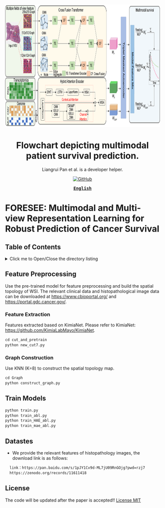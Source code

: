 


<div align="center">
  <a href="(https://github.com/panliangrui/FORESEE/blob/main/frame.png)">
    <img src="https://github.com/panliangrui/FORESEE/blob/main/frame.png" width="900" height="400" />
  </a>

  <h1>Flowchart depicting multimodal patient survival prediction.</h1>

  <p>
  Liangrui Pan et al. is a developer helper.
  </p>

  <p>
    <a href="https://github.com/misitebao/yakia/blob/main/LICENSE">
      <img alt="GitHub" src="https://img.shields.io/github/license/misitebao/yakia"/>
    </a>
  </p>

  <!-- <p>
    <a href="#">Installation</a> | 
    <a href="#">Documentation</a> | 
    <a href="#">Twitter</a> | 
    <a href="https://discord.gg/zRC5BfDhEu">Discord</a>
  </p> -->

  <div>
  <strong>
  <samp>

[English](README.md)

  </samp>
  </strong>
  </div>
</div>

# FORESEE: Multimodal and Multi-view Representation Learning for Robust Prediction of Cancer Survival

## Table of Contents

<details>
  <summary>Click me to Open/Close the directory listing</summary>

- [Table of Contents](#table-of-contents)
- [Feature Preprocessing](#Feature-Preprocessing)
  - [Feature Extraction](#Feature-Extraction)
  - [Graph Construction](#Graph-Construction)
- [Train Models](#Train-models)
- [Datastes](#Datastes)
- [Website](#Website)
- [License](#license)

</details>

## Feature Preprocessing

Use the pre-trained model for feature preprocessing and build the spatial topology of WSI.
The relevant clinical data and histopathological image data can be downloaded at https://www.cbioportal.org/ and https://portal.gdc.cancer.gov/.

### Feature Extraction

Features extracted based on KimiaNet.
Please refer to KimiaNet: https://github.com/KimiaLabMayo/KimiaNet.
```markdown
cd cut_and_pretrain
python new_cut7.py
```

### Graph Construction

Use KNN (K=8) to construct the spatial topology map.
```markdown
cd Graph
python construct_graph.py
```

## Train Models
```markdown
python train.py
python train_abl.py
python train_HAE_abl.py
python train_mae_abl.py
```

## Datastes

- We provide the relevant features of histopathology images, the download link is as follows:
```markdown
  link：https://pan.baidu.com/s/1pJY1Cv9d-ML7jU09RnGOjg?pwd=rzj7
  https://zenodo.org/records/11611418

```

## License
The code will be updated after the paper is accepted!!
[License MIT](../LICENSE)
